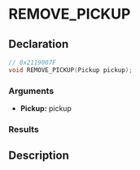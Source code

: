# REMOVE_PICKUP

## Declaration
```cpp
// 0x2119007F
void REMOVE_PICKUP(Pickup pickup);
```

### Arguments
- **Pickup:** pickup

### Results

## Description
